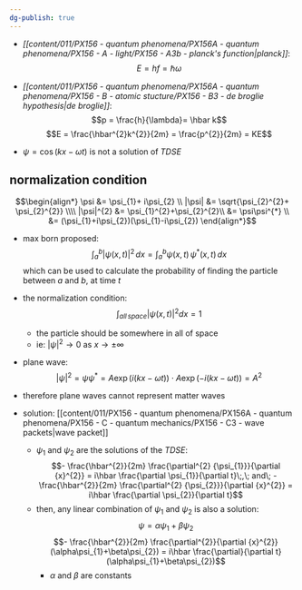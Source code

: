```yaml
---
dg-publish: true
---
```


- *[[content/011/PX156 - quantum phenomena/PX156A - quantum phenomena/PX156 - A - light/PX156 - A3b - planck's function\|planck]]*: 
$$E = hf = \hbar \omega$$
- *[[content/011/PX156 - quantum phenomena/PX156A - quantum phenomena/PX156 - B - atomic stucture/PX156 - B3 - de broglie hypothesis\|de broglie]]*: 
$$p = \frac{h}{\lambda}= \hbar k$$
$$E = \frac{\hbar^{2}k^{2}}{2m} = \frac{p^{2}}{2m} = KE$$

- $\psi = \cos(kx-\omega t)$ is not a solution of *TDSE*
## normalization condition
$$\begin{align*}
	\psi &= \psi_{1}+ i\psi_{2} \\
	|\psi| &= \sqrt{\psi_{2}^{2}+ \psi_{2}^{2}} \\\\
	|\psi|^{2} &= \psi_{1}^{2}+\psi_{2}^{2}\\
	&= \psi\psi^{*} \\
	&= (\psi_{1}+i\psi_{2})(\psi_{1}-i\psi_{2})
\end{align*}$$
- max born proposed: 
$$\int_{a}^{b} |\psi(x,t)|^{2}\,dx = \int_{a}^{b} \psi(x,t)\,\psi^{*}(x,t)\,dx$$
	which can be used to calculate the probability of finding the particle between $a$ and $b$, at time $t$
- the normalization condition: 
$$\int_{all\, space} |\psi(x,t)|^{2}dx =1$$
	- the particle should be somewhere in all of space
	- ie: $|\psi|^{2}\to0$ as $x \to\pm\infty$

- plane wave: 
$$|\psi|^{2}= \psi\psi^{*} = A\exp(i(kx-\omega t)) \cdot A\exp(-i(kx-\omega t)) = A^{2}$$
- therefore plane waves cannot represent matter waves

- solution: [[content/011/PX156 - quantum phenomena/PX156A - quantum phenomena/PX156 - C - quantum mechanics/PX156 - C3 - wave packets\|wave packet]]
	- $\psi_{1}$ and $\psi_{2}$ are the solutions of the *TDSE*: 
	$$- \frac{\hbar^{2}}{2m} \frac{\partial^{2} {\psi_{1}}}{\partial {x}^{2}} = i\hbar \frac{\partial \psi_{1}}{\partial t}\;,\; and\; - \frac{\hbar^{2}}{2m} \frac{\partial^{2} {\psi_{2}}}{\partial {x}^{2}} = i\hbar \frac{\partial \psi_{2}}{\partial t}$$
	- then, any linear combination of $\psi_{1}$ and $\psi_{2}$ is also a solution: 
	$$\psi = \alpha\psi_{1}+\beta\psi_{2}$$ $$- \frac{\hbar^{2}}{2m} \frac{\partial^{2}}{\partial {x}^{2}}(\alpha\psi_{1}+\beta\psi_{2}) = i\hbar \frac{\partial}{\partial t}(\alpha\psi_{1}+\beta\psi_{2})$$
		- $\alpha$ and $\beta$ are constants